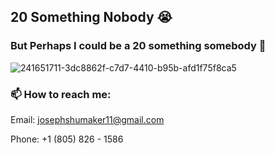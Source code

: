 ## 20 Something Nobody 😭
### But Perhaps I could be a 20 something somebody 🤔
![241651711-3dc8862f-c7d7-4410-b95b-afd1f75f8ca5](https://github.com/s5y-ux/s5y-ux/assets/59636597/9a43713e-6561-4130-b32f-729874abe86a)
<!--
**s5y-ux/s5y-ux** is a ✨ _special_ ✨ repository because its `README.md` (this file) appears on your GitHub profile.

Here are some ideas to get you started:

🔭 I’m currently working on ISS Recorder and Glow Plug Relay
🌱 I’m currently learning Perl and Pandas
- 👯 I’m looking to collaborate on ...
- 🤔 I’m looking for help with ...
- 💬 Ask me about ...
- 📫 How to reach me: ...
- 😄 Pronouns: ...
- ⚡ Fun fact: ...
-->
### 📫 How to reach me:
Email: josephshumaker11@gmail.com

Phone: +1 (805) 826 - 1586

